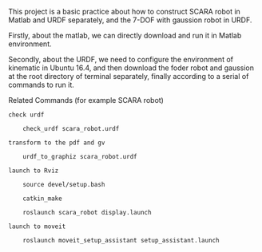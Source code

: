 
This project is a basic practice about how to construct SCARA robot in Matlab and URDF separately, and the 7-DOF with gaussion robot in URDF.

Firstly, about the matlab, we can directly download and run it in Matlab environment.

Secondly, about the URDF, we need to configure the environment of kinematic in Ubuntu 16.4, and then download the foder robot and gaussion at the root directory of terminal separately, finally according to a serial of commands to run it. 
    
Related Commands (for example SCARA robot)

    check urdf

	    check_urdf scara_robot.urdf

    transform to the pdf and gv

	    urdf_to_graphiz scara_robot.urdf
        
    launch to Rviz
    
        source devel/setup.bash
        
        catkin_make
        
        roslaunch scara_robot display.launch
        
    launch to moveit
    
        roslaunch moveit_setup_assistant setup_assistant.launch
	
        
        
    
